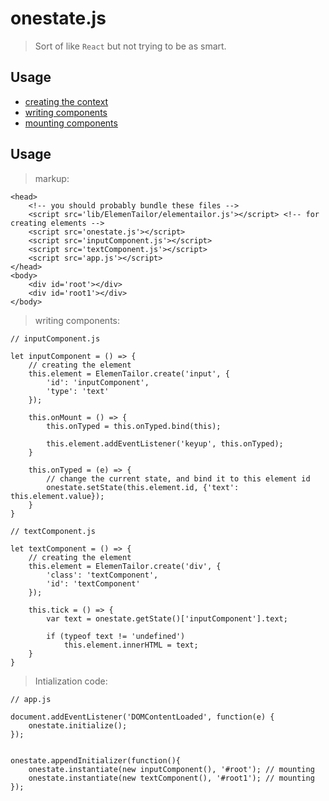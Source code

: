 # onestate.js
> Sort of like `React` but not trying to be as smart.

## Usage
* [creating the context](CREATING_THE_CONTEXT.md)
* [writing components](WRITING_COMPONENTS.md)
* [mounting components](MOUNTING_COMPONENTS.md)

## Usage
> markup:

    <head>
        <!-- you should probably bundle these files -->
        <script src='lib/ElemenTailor/elementailor.js'></script> <!-- for creating elements -->
        <script src='onestate.js'></script>
        <script src='inputComponent.js'></script>
        <script src='textComponent.js'></script>
        <script src='app.js'></script>
    </head>
    <body>
        <div id='root'></div>
        <div id='root1'></div>
    </body>

> writing components:

    // inputComponent.js

    let inputComponent = () => {
        // creating the element
        this.element = ElemenTailor.create('input', {
            'id': 'inputComponent',
            'type': 'text'
        }); 

        this.onMount = () => {
            this.onTyped = this.onTyped.bind(this);

            this.element.addEventListener('keyup', this.onTyped);
        }

        this.onTyped = (e) => {
            // change the current state, and bind it to this element id
            onestate.setState(this.element.id, {'text': this.element.value});
        }
    }
    
    // textComponent.js

    let textComponent = () => {
        // creating the element
        this.element = ElemenTailor.create('div', {
            'class': 'textComponent',
            'id': 'textComponent'
        });

        this.tick = () => {
            var text = onestate.getState()['inputComponent'].text;

            if (typeof text != 'undefined')
                this.element.innerHTML = text;
        }
    }    

> Intialization code:

    // app.js

    document.addEventListener('DOMContentLoaded', function(e) {
        onestate.initialize();
    });


    onestate.appendInitializer(function(){
        onestate.instantiate(new inputComponent(), '#root'); // mounting
        onestate.instantiate(new textComponent(), '#root1'); // mounting 
    });
